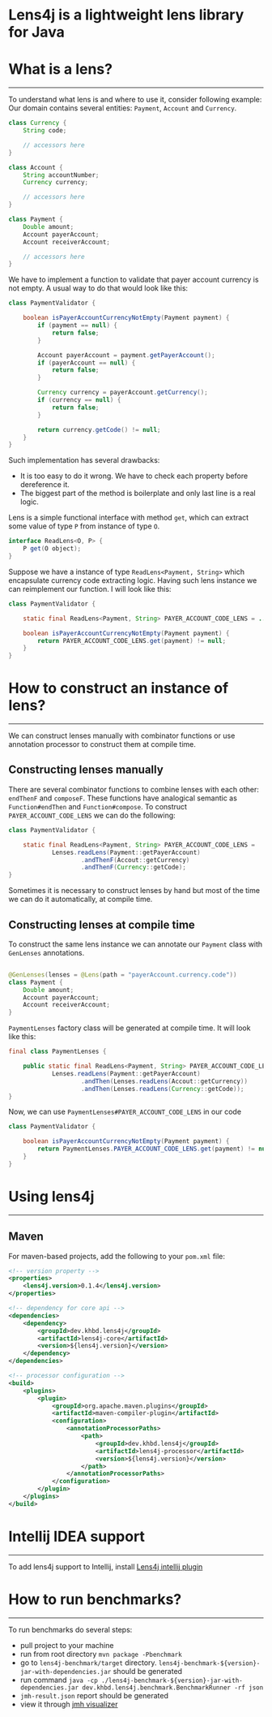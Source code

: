 # Lens4j is a lightweight lens library for Java

# What is a lens?

***

To understand what lens is and where to use it, consider following example:  
Our domain contains several entities: `Payment`, `Account` and `Currency`.

```java
class Currency {
    String code;

    // accessors here
}

class Account {
    String accountNumber;
    Currency currency;

    // accessors here
}

class Payment {
    Double amount;
    Account payerAccount;
    Account receiverAccount;

    // accessors here
}
```

We have to implement a function to validate that payer account currency is not empty. A usual way to do that would look
like this:

```java
class PaymentValidator {

    boolean isPayerAccountCurrencyNotEmpty(Payment payment) {
        if (payment == null) {
            return false;
        }

        Account payerAccount = payment.getPayerAccount();
        if (payerAccount == null) {
            return false;
        }

        Currency currency = payerAccount.getCurrency();
        if (currency == null) {
            return false;
        }

        return currency.getCode() != null;
    }
}
```

Such implementation has several drawbacks:

* It is too easy to do it wrong. We have to check each property before dereference it.
* The biggest part of the method is boilerplate and only last line is a real logic.

Lens is a simple functional interface with method `get`, which can extract some value of type `P` from instance of
type `O`.

```java
interface ReadLens<O, P> {
    P get(O object);
}
```

Suppose we have a instance of type `ReadLens<Payment, String>` which encapsulate currency code extracting logic. Having
such lens instance we can reimplement our function. I will look like this:

```java
class PaymentValidator {

    static final ReadLens<Payment, String> PAYER_ACCOUNT_CODE_LENS = ...;

    boolean isPayerAccountCurrencyNotEmpty(Payment payment) {
        return PAYER_ACCOUNT_CODE_LENS.get(payment) != null;
    }
}
```

# How to construct an instance of lens?

***
We can construct lenses manually with combinator functions or use annotation processor to construct them at compile
time.

## Constructing lenses manually

There are several combinator functions to combine lenses with each other: `endThenF` and `composeF`. These functions
have analogical semantic as `Function#endThen` and `Function#compose`. To construct `PAYER_ACCOUNT_CODE_LENS` we can do
the following:

```java
class PaymentValidator {

    static final ReadLens<Payment, String> PAYER_ACCOUNT_CODE_LENS =
            Lenses.readLens(Payment::getPayerAccount)
                    .andThenF(Accout::getCurrency)
                    .andThenF(Currency::getCode);
}
```

Sometimes it is necessary to construct lenses by hand but most of the time we can do it automatically, at compile time.

## Constructing lenses at compile time

To construct the same lens instance we can annotate our `Payment` class with
`GenLenses` annotations.

```java

@GenLenses(lenses = @Lens(path = "payerAccount.currency.code"))
class Payment {
    Double amount;
    Account payerAccount;
    Account receiverAccount;
}
```

`PaymentLenses` factory class will be generated at compile time. It will look like this:

```java
final class PaymentLenses {

    public static final ReadLens<Payment, String> PAYER_ACCOUNT_CODE_LENS =
            Lenses.readLens(Payment::getPayerAccount)
                    .andThen(Lenses.readLens(Accout::getCurrency))
                    .andThen(Lenses.readLens(Currency::getCode));
}
```

Now, we can use `PaymentLenses#PAYER_ACCOUNT_CODE_LENS` in our code

```java
class PaymentValidator {

    boolean isPayerAccountCurrencyNotEmpty(Payment payment) {
        return PaymentLenses.PAYER_ACCOUNT_CODE_LENS.get(payment) != null;
    }
}
```

# Using lens4j

***

## Maven

For maven-based projects, add the following to your `pom.xml` file:

```xml
<!-- version property -->
<properties>
    <lens4j.version>0.1.4</lens4j.version>
</properties>
```

```xml
<!-- dependency for core api -->
<dependencies>
    <dependency>
        <groupId>dev.khbd.lens4j</groupId>
        <artifactId>lens4j-core</artifactId>
        <version>${lens4j.version}</version>
    </dependency>
</dependencies>
```

```xml
<!-- processor configuration -->
<build>
    <plugins>
        <plugin>
            <groupId>org.apache.maven.plugins</groupId>
            <artifactId>maven-compiler-plugin</artifactId>
            <configuration>
                <annotationProcessorPaths>
                    <path>
                        <groupId>dev.khbd.lens4j</groupId>
                        <artifactId>lens4j-processor</artifactId>
                        <version>${lens4j.version}</version>
                    </path>
                </annotationProcessorPaths>
            </configuration>
        </plugin>
    </plugins>
</build>
```

# Intellij IDEA support

***

To add lens4j support to Intellij,
install [Lens4j intellij plugin](https://github.com/KhadanovichSergey/lens4j-intellij-plugin)

# How to run benchmarks?

***

To run benchmarks do several steps:

- pull project to your machine
- run from root directory `mvn package -Pbenchmark`
- go to `lens4j-benchmark/target` directory. `lens4j-benchmark-${version}-jar-with-dependencies.jar` should be generated
- run
  command `java -cp ./lens4j-benchmark-${version}-jar-with-dependencies.jar dev.khbd.lens4j.benchmark.BenchmarkRunner -rf json`
- `jmh-result.json` report should be generated
- view it through [jmh visualizer](https://jmh.morethan.io/)